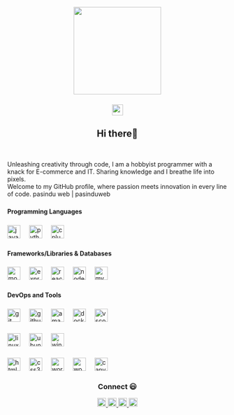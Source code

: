 <!--
**pasinduweb/pasinduweb** is a ✨ _special_ ✨ repository because its `README.md` (this file) appears on your GitHub profile.
-->

<!--
<div align="center">
  <img height="150" src="https://camo.githubusercontent.com/62da68eb62b1e5f175f7d1f0191dd89a653d7908feb22d37d4a0ab07365d6791/68747470733a2f2f6d656469612e67697068792e636f6d2f6d656469612f4d3967624264396e6244724f5475314d71782f67697068792e676966"  />
</div>
-->

<br clear="both">
<div align="center">
  <img height="200" src="https://media.giphy.com/media/f3iwJFOVOwuy7K6FFw/giphy.gif"  />
</div>

###

<!--
<div align="center">
  <a href="https://www.linkedin.com/in/pasinduweb/" target="_blank">
    <img src="https://img.shields.io/static/v1?message=LinkedIn&logo=linkedin&label=&color=0077B5&logoColor=white&labelColor=&style=for-the-badge" height="25" alt="linkedin logo"  />
  </a>
  <a href="https://www.youtube.com/@idealbit" target="_blank">
    <img src="https://img.shields.io/static/v1?message=Youtube&logo=youtube&label=&color=FF0000&logoColor=white&labelColor=&style=for-the-badge" height="25" alt="youtube logo"  />
  </a>
  <a href="https://www.facebook.com/pasinduweb" target="_blank">
    <img src="https://img.shields.io/static/v1?message=facebook&logo=facebook&label=&color=0077B5&logoColor=white&labelColor=&style=for-the-badge" height="25" alt="facebook logo"  />
  </a>
  <a href="https://wa.me/+94762319687" target="_blank">
    <img src="https://img.shields.io/static/v1?message=WhatsApp&logo=whatsapp&label=&color=1DA1F2&logoColor=white&labelColor=&style=for-the-badge" height="25" alt="twitter logo"  />
  </a>
</div>
-->

###

<!--
<div align="center">
  <img src="https://visitor-badge.laobi.icu/badge?page_id=pasinduweb&"  />
</div>
-->

<!--
<div align="center">
  <a href="mailto:algopasindu@gmail.com" target="_blank">
    <img src="https://img.shields.io/badge/-Email-05122A?style=flat&logo=gmail" alt="FB">
  </a>
</div>
-->

<div align="center">
  <a href="mailto:algopasindu@gmail.com" target="_blank">
      <img src="https://img.shields.io/badge/-Email-05122A?style=flat&logo=gmail" height="25" alt="email logo"  />
  </a>
</div>

###

<h2 align="center">Hi there👋</h2>

<br clear="both">

<p align="left">Unleashing creativity through code, I am a hobbyist programmer with a knack for E-commerce and IT. Sharing knowledge and I breathe life into pixels.<br>Welcome to my GitHub profile, where passion meets innovation in every line of code. pasindu web | pasinduweb</p>

###

<!--
- 🔭 I’m currently working on ...
- 🌱 I’m currently learning ...
- 👯 I’m looking to collaborate on ...
- 🤔 I’m looking for help with ...
- 💬 Ask me about ...
- 📫 How to reach me: ...
- 😄 Pronouns: ...
- ⚡ Fun fact: ...
-->

<!-- ### 🛠 &nbsp;Tech Stack

![AWS](https://img.shields.io/badge/-05122A?style=flat&logo=amazon-aws)&nbsp; -->

<h4 align="left">Programming Languages</h4>

###

<div align="left">
  <img src="https://skillicons.dev/icons?i=js" height="30" alt="javascript logo"  />
  <img width="12" />
  <img src="https://skillicons.dev/icons?i=py" height="30" alt="python logo"  />
  <img width="12" />
  <img src="https://skillicons.dev/icons?i=cpp" height="30" alt="cplusplus logo"  />
</div>

###

<h4 align="left">Frameworks/Libraries & Databases</h4>

###

<div align="left">
  <img src="https://skillicons.dev/icons?i=mongodb" height="30" alt="mongodb logo"  />
  <img width="12" />
  <img src="https://skillicons.dev/icons?i=express" height="30" alt="express logo"  />
  <img width="12" />
  <img src="https://skillicons.dev/icons?i=react" height="30" alt="react logo"  />
  <img width="12" />
  <img src="https://skillicons.dev/icons?i=nodejs" height="30" alt="nodejs logo"  />
  <img width="12" />
  <img src="https://skillicons.dev/icons?i=mysql" height="30" alt="mysql logo"  />
</div>

###

<h4 align="left">DevOps and Tools</h4>

###

<div align="left">
  <img src="https://skillicons.dev/icons?i=git" height="30" alt="git logo"  />
  <img width="12" />
  <img src="https://skillicons.dev/icons?i=github" height="30" alt="github logo"  />
  <img width="12" />
  <img src="https://skillicons.dev/icons?i=aws" height="30" alt="amazonwebservices logo"  />
  <img width="12" />
  <img src="https://skillicons.dev/icons?i=docker" height="30" alt="docker logo"  />
  <img width="12" />
  <img src="https://skillicons.dev/icons?i=vscode" height="30" alt="vscode logo"  />
</div>

###

<div align="left">
  <img src="https://skillicons.dev/icons?i=linux" height="30" alt="linux logo"  />
  <img width="12" />
  <img src="https://cdn.jsdelivr.net/gh/devicons/devicon/icons/ubuntu/ubuntu-plain.svg" height="30" alt="ubuntu logo"  />
  <img width="12" />
  <img src="https://cdn.simpleicons.org/windows/0078D6" height="30" alt="windows8 logo"  />
</div>

###

<div align="left">
  <img src="https://skillicons.dev/icons?i=html" height="30" alt="html5 logo"  />
  <img width="12" />
  <img src="https://skillicons.dev/icons?i=css" height="30" alt="css3 logo"  />
  <img width="12" />
  <img src="https://skillicons.dev/icons?i=wordpress" height="30" alt="wordpress logo"  />
  <img width="12" />
  <img src="https://cdn.jsdelivr.net/gh/devicons/devicon/icons/woocommerce/woocommerce-original.svg" height="30" alt="woocommerce logo"  />
  <img width="12" />
  <img src="https://cdn.jsdelivr.net/gh/devicons/devicon/icons/canva/canva-original.svg" height="30" alt="canva logo"  />
</div>

###

<h3 align="center">Connect 😃</h3>

<div align="center">
  <a href="https://www.linkedin.com/in/pasinduweb/" target="_blank">
    <img src="https://img.shields.io/badge/-LinkedIn-05122A?style=flat&logo=linkedin" height="20" alt="LinkedIn">
  </a>
  <a href="https://www.youtube.com/@idealbit" target="_blank">
    <img src="https://img.shields.io/badge/-YouTube-05122A?style=flat&logo=youtube" height="20" alt="YouTube">
  </a>
  <a href="https://www.facebook.com/pasinduweb" target="_blank">
    <img src="https://img.shields.io/badge/-facebook-05122A?style=flat&logo=facebook" height="20" alt="Facebook">
  </a>
  <a href="https://wa.me/+94762319687" target="_blank">
    <img src="https://img.shields.io/badge/-WhatsApp-05122A?style=flat&logo=whatsapp" height="20" alt="WhatApp">
  </a>
</div>

###
